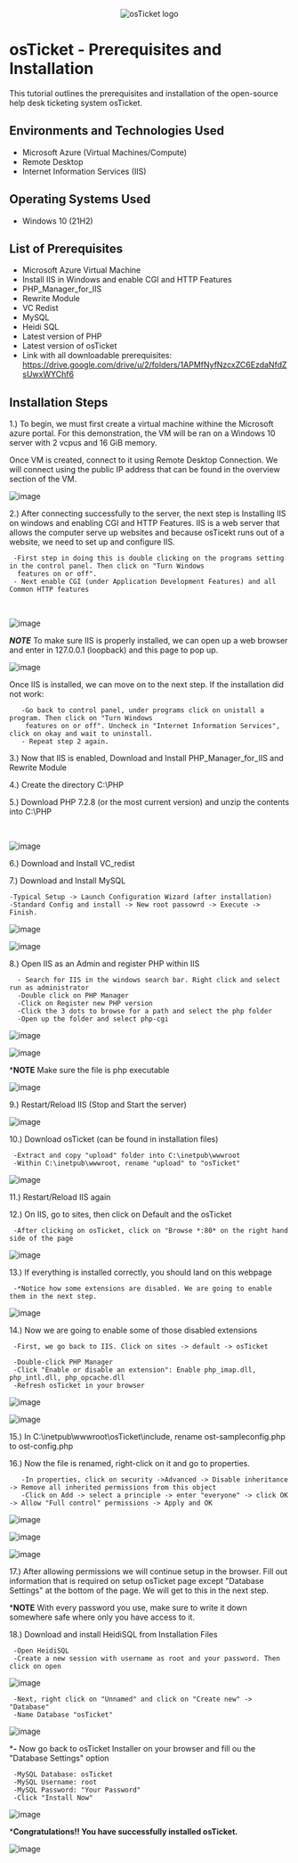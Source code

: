 <p align="center">
<img src="https://i.imgur.com/Clzj7Xs.png" alt="osTicket logo"/>
</p>

<h1>osTicket - Prerequisites and Installation</h1>
This tutorial outlines the prerequisites and installation of the open-source help desk ticketing system osTicket.<br />




<h2>Environments and Technologies Used</h2>

- Microsoft Azure (Virtual Machines/Compute)
- Remote Desktop
- Internet Information Services (IIS)

<h2>Operating Systems Used </h2>

- Windows 10</b> (21H2)

<h2>List of Prerequisites</h2>


- Microsoft Azure Virtual Machine
- Install IIS in Windows and enable CGI and HTTP Features
- PHP_Manager_for_IIS
- Rewrite Module
- VC Redist
- MySQL
- Heidi SQL
- Latest version of PHP
- Latest version of osTicket
- Link with all downloadable prerequisites: https://drive.google.com/drive/u/2/folders/1APMfNyfNzcxZC6EzdaNfdZsUwxWYChf6

<h2>Installation Steps</h2>

1.) To begin, we must first create a virtual machine withine the Microsoft azure portal. For this demonstration, the VM will be ran on a Windows 10 server with 2 vcpus and 16 GiB memory.

Once VM is created, connect to it using Remote Desktop Connection. We will connect using the public IP address that can be found in the overview section of the VM.

![image](https://github.com/akingsley22/osticket-prereqs/assets/138138839/0f27a8ef-f794-4ee8-9e1b-e5018ce4323b)

<p>
2.) After connecting successfully to the server, the next step is Installing IIS on windows and enabling CGI and HTTP Features. IIS is a web server that allows the computer serve up websites and because osTicekt runs out of a website, we need to set up and configure IIS.
     
     -First step in doing this is double clicking on the programs setting in the control panel. Then click on "Turn Windows 
      features on or off".  
     - Next enable CGI (under Application Development Features) and all Common HTTP features
  
</p>
<br />

<p>

![image](https://github.com/akingsley22/osticket-prereqs/assets/138138839/830d376d-2e9a-4825-a422-4d80becc72dd)

</p>

***NOTE*** To make sure IIS is properly installed, we can open up a web browser and enter in 127.0.0.1 (loopback) and this page to pop up.

![image](https://github.com/akingsley22/osticket-prereqs/assets/138138839/b1cdebf9-ee2a-4e01-9c03-817a890a8a5f)

Once IIS is installed, we can move on to the next step. If the installation did not work:
       
       -Go back to control panel, under programs click on unistall a program. Then click on "Turn Windows 
        features on or off". Uncheck in "Internet Information Services", click on okay and wait to uninstall.
       - Repeat step 2 again.
       
<p>
3.) Now that IIS is enabled, Download and Install PHP_Manager_for_IIS and Rewrite Module

4.) Create the directory C:\PHP

5.) Download PHP 7.2.8 (or the most current version) and unzip the contents into C:\PHP
     
</p>
<br />

<p>
     
![image](https://github.com/akingsley22/osticket-prereqs/assets/138138839/6296f9ad-2541-4b29-a533-f23b13e2dcb7)

</p>
<p>
6.) Download and Install VC_redist

7.) Download and Install MySQL

    -Typical Setup -> Launch Configuration Wizard (after installation)
    -Standard Config and install -> New root passowrd -> Execute -> Finish.

![image](https://github.com/akingsley22/osticket-prereqs/assets/138138839/be6f35bc-50a3-41c7-b3dd-c177d51b252a)

![image](https://github.com/akingsley22/osticket-prereqs/assets/138138839/a549236b-6fa9-483c-aa7e-93b6bbbb291a)

8.) Open IIS as an Admin and register PHP within IIS

      - Search for IIS in the windows search bar. Right click and select run as administrator
      -Double click on PHP Manager
      -Click on Register new PHP version
      -Click the 3 dots to browse for a path and select the php folder
      -Open up the folder and select php-cgi
      
![image](https://github.com/akingsley22/osticket-prereqs/assets/138138839/8f227d79-79d4-49fd-850b-5c267c13462f)

![image](https://github.com/akingsley22/osticket-prereqs/assets/138138839/9165b1b1-0d93-4274-bc04-43fec6519460)

***NOTE** Make sure the file is php executable

![image](https://github.com/akingsley22/osticket-prereqs/assets/138138839/eefa26d8-20fc-4bca-9c54-098346f3c512)

9.) Restart/Reload IIS (Stop and Start the server)

![image](https://github.com/akingsley22/osticket-prereqs/assets/138138839/fbae5db7-3bfb-4ce4-a4ff-1b028f6276d8)

10.) Download osTicket (can be found in installation files)

     -Extract and copy "upload" folder into C:\inetpub\wwwroot
     -Within C:\inetpub\wwwroot, rename "upload" to "osTicket"

![image](https://github.com/akingsley22/osticket-prereqs/assets/138138839/d035a19d-0feb-4db6-8374-83d1a4b54ad6)


11.) Restart/Reload IIS again 

12.) On IIS, go to sites, then click on Default and the osTicket

     -After clicking on osTicket, click on "Browse *:80* on the right hand side of the page

![image](https://github.com/akingsley22/osticket-prereqs/assets/138138839/5c13ddca-a821-461e-8ca3-97ae5d02c191)

13.) If everything is installed correctly, you should land on this webpage

     -*Notice how some extensions are disabled. We are going to enable them in the next step.

![image](https://github.com/akingsley22/osticket-prereqs/assets/138138839/41e84325-a66f-4cf8-9d6d-ec219c136fa0)

14.) Now we are going to enable some of those disabled extensions

     -First, we go back to IIS. Click on sites -> default -> osTicket 

     -Double-click PHP Manager
     -Click "Enable or disable an extension": Enable php_imap.dll, php_intl.dll, php_opcache.dll
     -Refresh osTicket in your browser

  ![image](https://github.com/akingsley22/osticket-prereqs/assets/138138839/5085cba7-f282-474f-85bf-fe4d9243471d)

  ![image](https://github.com/akingsley22/osticket-prereqs/assets/138138839/d679f2b7-2b93-4246-b2f5-2f914bdd6d5d)

  15.) In C:\inetpub\wwwroot\osTicket\include, rename ost-sampleconfig.php to ost-config.php

  16.) Now the file is renamed, right-click on it and go to properties.

       -In properties, click on security ->Advanced -> Disable inheritance -> Remove all inherited permissions from this object
       -Click on Add -> select a principle -> enter "everyone" -> click OK -> Allow "Full control" permissions -> Apply and OK

![image](https://github.com/akingsley22/osticket-prereqs/assets/138138839/7bb7570e-5ef3-4168-baf5-939e70c3bd1e)

![image](https://github.com/akingsley22/osticket-prereqs/assets/138138839/f38f9db2-c750-439b-b76c-08d80e68ab7d)

![image](https://github.com/akingsley22/osticket-prereqs/assets/138138839/81ebadde-5cb4-4745-ba39-26d6b274a6a0)

17.) After allowing permissions we will continue setup in the browser. Fill out information that is required on setup osTicket page except "Database Settings" at the bottom of the page. We will get to this in the next step.

***NOTE** With every password you use, make sure to write it down somewhere safe where only you have access to it.

18.) Download and install HeidiSQL from Installation Files
     
     -Open HeidiSQL
     -Create a new session with username as root and your password. Then click on open

![image](https://github.com/akingsley22/osticket-prereqs/assets/138138839/51e1fd31-d1c6-47d0-bb89-5a9774a6caa5)

     -Next, right click on "Unnamed" and click on "Create new" -> "Database"
     -Name Database "osTicket"

![image](https://github.com/akingsley22/osticket-prereqs/assets/138138839/3d9e5bd1-7a39-421b-862f-1c0cb9ff5732)

***-** Now go back to osTicket Installer on your browser and fill ou the "Database Settings" option

     -MySQL Database: osTicket
     -MySQL Username: root
     -MySQL Password: "Your Password"
     -Click "Install Now"

![image](https://github.com/akingsley22/osticket-prereqs/assets/138138839/2fcf18d6-3f3e-47ec-aa75-7d5b69a71bc2)

***Congratulations!! You have successfully installed osTicket.**

![image](https://github.com/akingsley22/osticket-prereqs/assets/138138839/76914213-ff08-4ba5-b47c-e18f42d4b2cf)







     









</p>
<br />
